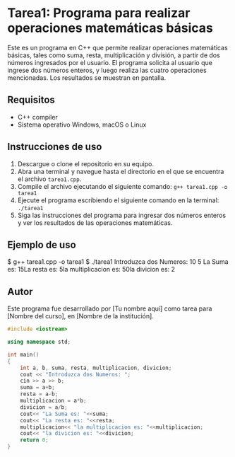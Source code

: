 # Tarea1: Programa para realizar operaciones matemáticas básicas

Este es un programa en C++ que permite realizar operaciones matemáticas básicas, tales como suma, resta, multiplicación y división, a partir de dos números ingresados por el usuario. El programa solicita al usuario que ingrese dos números enteros, y luego realiza las cuatro operaciones mencionadas. Los resultados se muestran en pantalla.

## Requisitos

- C++ compiler
- Sistema operativo Windows, macOS o Linux

## Instrucciones de uso

1. Descargue o clone el repositorio en su equipo.
2. Abra una terminal y navegue hasta el directorio en el que se encuentra el archivo `tarea1.cpp`.
3. Compile el archivo ejecutando el siguiente comando: `g++ tarea1.cpp -o tarea1`
4. Ejecute el programa escribiendo el siguiente comando en la terminal: `./tarea1`
5. Siga las instrucciones del programa para ingresar dos números enteros y ver los resultados de las operaciones matemáticas.

## Ejemplo de uso

$ g++ tarea1.cpp -o tarea1
$ ./tarea1
Introduzca dos Numeros: 10 5
La Suma es: 15La resta es: 5la multiplicacion es: 50la divicion es: 2

## Autor

Este programa fue desarrollado por [Tu nombre aquí] como tarea para [Nombre del curso], en [Nombre de la institución].

```cpp
#include <iostream>

using namespace std;

int main()
{
    int a, b, suma, resta, multiplicacion, divicion;
    cout << "Introduzca dos Numeros: ";
    cin >> a >> b;
    suma = a+b;
    resta = a-b;
    multiplicacion = a*b;
    divicion = a/b;
    cout<< "La Suma es: "<<suma;
    cout<< "La resta es: "<<resta;
    multiplicacion<< "la multiplicacion es: "<<multiplicacion;
    cout<< "la divicion es: "<<divicion;
    return 0;
}

